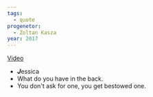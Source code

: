 ```yaml
---
tags:
  - quote
progenetor:
  - Zoltan Kasza
year: 2017
---
```

[Video](https://youtu.be/jTf03_rzVt0?si=IhkyNp6X3s_nQn-i)

- ***J***essica
- What do you have in the back.
- You don't ask for one, you get bestowed one.